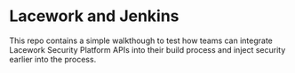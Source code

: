 # Lacework and Jenkins
This repo contains a simple walkthough to test how teams can integrate Lacework Security Platform APIs into their build process and inject security earlier into the process.